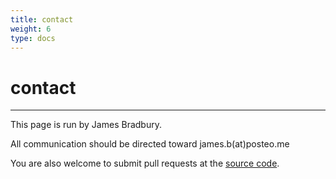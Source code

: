 ```yaml
---
title: contact
weight: 6
type: docs
---
```


# contact
---

This page is run by James Bradbury.

All communication should be directed toward james.b(at)posteo.me

You are also welcome to submit pull requests at the [source code](https://github.com/jamesb93/huddersfield-creative-coding).